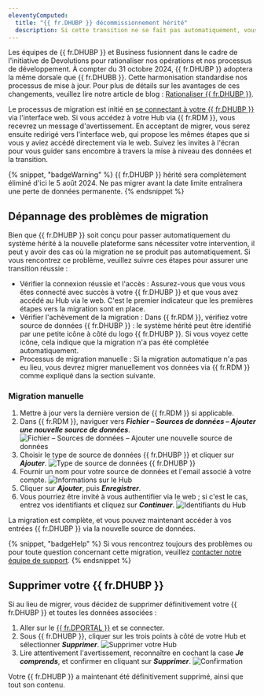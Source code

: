 ```yaml
---
eleventyComputed:
  title: "{{ fr.DHUBP }} décommissionnement hérité"
  description: Si cette transition ne se fait pas automatiquement, vous devrez migrer vos données manuellement.
---
```

Les équipes de {{ fr.DHUBP }} et Business fusionnent dans le cadre de l'initiative de Devolutions pour rationaliser nos opérations et nos processus de développement. À compter du 31 octobre 2024, {{ fr.DHUBP }} adoptera la même dorsale que {{ fr.DHUBB }}. Cette harmonisation standardise nos processus de mise à jour. Pour plus de détails sur les avantages de ces changements, veuillez lire notre article de blog : [Rationaliser {{ fr.DHUBP }}](https://blog.devolutions.net/2023/10/streamlining-devolutions-hub-personal/).

Le processus de migration est initié en [se connectant à votre {{ fr.DHUBP }}](https://hub.devolutions.net) via l'interface web. Si vous accédez à votre Hub via {{ fr.RDM }}, vous recevrez un message d'avertissement. En acceptant de migrer, vous serez ensuite redirigé vers l'interface web, qui propose les mêmes étapes que si vous y aviez accédé directement via le web. Suivez les invites à l'écran pour vous guider sans encombre à travers la mise à niveau des données et la transition.

{% snippet, "badgeWarning" %}
{{ fr.DHUBP }} hérité sera complètement éliminé d'ici le 5 août 2024. Ne pas migrer avant la date limite entraînera une perte de données permanente.
{% endsnippet %}

## Dépannage des problèmes de migration

Bien que {{ fr.DHUBP }} soit conçu pour passer automatiquement du système hérité à la nouvelle plateforme sans nécessiter votre intervention, il peut y avoir des cas où la migration ne se produit pas automatiquement. Si vous rencontrez ce problème, veuillez suivre ces étapes pour assurer une transition réussie :

* Vérifier la connexion réussie et l'accès : Assurez-vous que vous vous êtes connecté avec succès à votre {{ fr.DHUBP }} et que vous avez accédé au Hub via le web. C'est le premier indicateur que les premières étapes vers la migration sont en place.
* Vérifier l'achèvement de la migration : Dans {{ fr.RDM }}, vérifiez votre source de données {{ fr.DHUBP }} : le système hérité peut être identifié par une petite icône à côté du logo {{ fr.DHUBP }}. Si vous voyez cette icône, cela indique que la migration n'a pas été complétée automatiquement.
* Processus de migration manuelle : Si la migration automatique n'a pas eu lieu, vous devrez migrer manuellement vos données via {{ fr.RDM }} comme expliqué dans la section suivante.

### Migration manuelle
1. Mettre à jour vers la dernière version de {{ fr.RDM }} si applicable.
1. Dans {{ fr.RDM }}, naviguer vers ***Fichier – Sources de données – Ajouter une nouvelle source de données***.
![Fichier – Sources de données – Ajouter une nouvelle source de données](https://cdnweb.devolutions.net/docs/RDMW2047_2024_1.png)
1. Choisir le type de source de données {{ fr.DHUBP }} et cliquer sur ***Ajouter***.
![Type de source de données {{ fr.DHUBP }}](https://cdnweb.devolutions.net/docs/RDMW2048_2024_1.png)
1. Fournir un nom pour votre source de données et l'email associé à votre compte.
![Informations sur le Hub](https://cdnweb.devolutions.net/docs/RDMW2049_2024_1.png)
1. Cliquer sur ***Ajouter***, puis ***Enregistrer***.
1. Vous pourriez être invité à vous authentifier via le web ; si c'est le cas, entrez vos identifiants et cliquez sur ***Continuer***.
![Identifiants du Hub](https://cdnweb.devolutions.net/docs/CLOUD2002_2024_1.png)

La migration est complète, et vous pouvez maintenant accéder à vos entrées {{ fr.DHUBP }} via la nouvelle source de données.

{% snippet, "badgeHelp" %}
Si vous rencontrez toujours des problèmes ou pour toute question concernant cette migration, veuillez [contacter notre équipe de support](mailto:service@devolutions.net).
{% endsnippet %}

## Supprimer votre {{ fr.DHUBP }}

Si au lieu de migrer, vous décidez de supprimer définitivement votre {{ fr.DHUBP }} et toutes les données associées :

1. Aller sur le [{{ fr.DPORTAL }}](https://portal.devolutions.com/hub-personal) et se connecter.
1. Sous {{ fr.DHUBP }}, cliquer sur les trois points à côté de votre Hub et sélectionner ***Supprimer***.
![Supprimer votre Hub](https://cdnweb.devolutions.net/docs/CLOUD2000_2024_1.png)
1. Lire attentivement l'avertissement, reconnaître en cochant la case ***Je comprends***, et confirmer en cliquant sur ***Supprimer***.
![Confirmation](https://cdnweb.devolutions.net/docs/CLOUD2001_2024_1.png)

Votre {{ fr.DHUBP }} a maintenant été définitivement supprimé, ainsi que tout son contenu.
